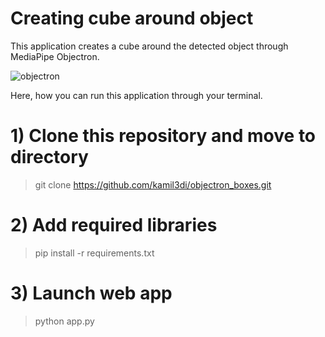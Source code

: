 # Creating cube around object

This application creates a cube around the detected object through MediaPipe Objectron.

![objectron](https://user-images.githubusercontent.com/29722241/148952311-11a62709-9985-412f-81dd-b0d8c052eb65.png)

Here, how you can run this application through your terminal.

# 1) Clone this repository and move to directory
> git clone https://github.com/kamil3di/objectron_boxes.git

# 2) Add required libraries
> pip install -r requirements.txt

# 3) Launch web app
> python app.py
